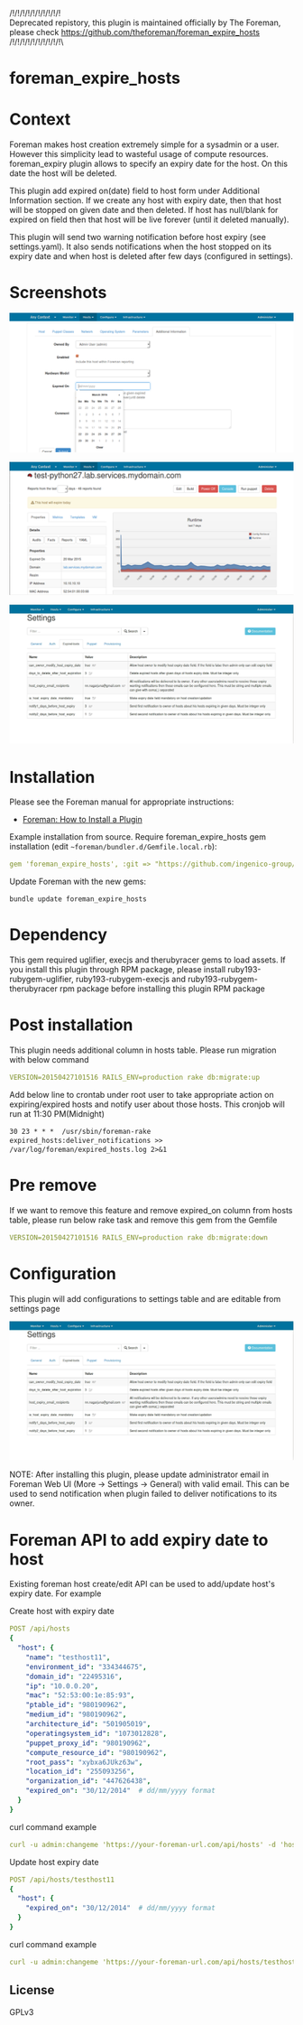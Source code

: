 /!\/!\/!\/!\/!\/!\/!\/!\/!\/!\
Deprecated repistory, this plugin is maintained officially by The Foreman, please check https://github.com/theforeman/foreman_expire_hosts
/!\/!\/!\/!\/!\/!\/!\/!\/!\/!\

# foreman\_expire\_hosts

# Context

Foreman makes host creation extremely simple for a sysadmin or a user.  However this simplicity lead to wasteful usage of compute resources. foreman_expiry plugin allows to specify an expiry date for the host. On this date the host will be deleted.

This plugin add expired on(date) field to host form under Additional Information section. If we create any host with expiry date, then that host will be stopped on given date and then deleted. If host has null/blank for expired on field then that host will be live forever (until it deleted manually).

This plugin will send two warning notification before host expiry (see settings.yaml). It also sends notifications when the host stopped on its expiry date and when host is deleted after few days (configured in settings).

# Screenshots
![Expiry date field in host form](https://raw.githubusercontent.com/ingenico-group/screenshots/master/foreman_host_expiry/expiry-date-field-in-host-form.png)

![Expiry date field in host show page](https://raw.githubusercontent.com/ingenico-group/screenshots/master/foreman_host_expiry/expiry-date-in-host-show-page.png)

![Plugin Settings](https://raw.githubusercontent.com/ingenico-group/screenshots/master/foreman_host_expiry/settings.png)


# Installation
Please see the Foreman manual for appropriate instructions:

* [Foreman: How to Install a Plugin](http://theforeman.org/manuals/latest/index.html#6.Plugins)

Example installation from source.
Require foreman_expire_hosts gem installation (edit `~foreman/bundler.d/Gemfile.local.rb`):

```yaml
gem 'foreman_expire_hosts', :git => "https://github.com/ingenico-group/foreman_expire_hosts.git"
```

Update Foreman with the new gems:

    bundle update foreman_expire_hosts

# Dependency

This gem required uglifier, execjs and therubyracer gems to load assets. If you install this plugin through RPM package, please install ruby193-rubygem-uglifier, ruby193-rubygem-execjs and ruby193-rubygem-therubyracer rpm package before installing this plugin RPM package

# Post installation

This plugin needs additional column in hosts table. Please run migration with below command

```yaml
VERSION=20150427101516 RAILS_ENV=production rake db:migrate:up
```

Add below line to crontab under root user to take appropriate action on expiring/expired hosts and notify user about those hosts. This cronjob will run at 11:30 PM(Midnight)


```
30 23 * * *  /usr/sbin/foreman-rake expired_hosts:deliver_notifications >> /var/log/foreman/expired_hosts.log 2>&1
```

# Pre remove

If we want to remove this feature and remove expired_on column from hosts table, please run below rake task and remove this gem from the Gemfile

```yaml
VERSION=20150427101516 RAILS_ENV=production rake db:migrate:down
```

# Configuration

This plugin will add configurations to settings table and are editable from settings page

![Plugin Settings](https://raw.githubusercontent.com/ingenico-group/screenshots/master/foreman_host_expiry/settings.png)

NOTE: After installing this plugin, please update administrator email in Foreman Web UI (More -> Settings -> General) with valid email. This can be used to send notification when plugin failed to deliver notifications to its owner.


# Foreman API to add expiry date to host

Existing foreman host create/edit API can be used to add/update host's expiry date. For example

Create host with expiry date

```yaml
POST /api/hosts
{
  "host": {
    "name": "testhost11",
    "environment_id": "334344675",
    "domain_id": "22495316",
    "ip": "10.0.0.20",
    "mac": "52:53:00:1e:85:93",
    "ptable_id": "980190962",
    "medium_id": "980190962",
    "architecture_id": "501905019",
    "operatingsystem_id": "1073012828",
    "puppet_proxy_id": "980190962",
    "compute_resource_id": "980190962",
    "root_pass": "xybxa6JUkz63w",
    "location_id": "255093256",
    "organization_id": "447626438",
    "expired_on": "30/12/2014"  # dd/mm/yyyy format
  }
}
```

curl command example

```yaml
curl -u admin:changeme 'https://your-foreman-url.com/api/hosts' -d 'host[name]=testhost11&host[expired_on]=30/12/2014&......' -X POST
```
Update host expiry date

```yaml
POST /api/hosts/testhost11
{
  "host": {
    "expired_on": "30/12/2014"  # dd/mm/yyyy format
  }
}
```

curl command example

```yaml
curl -u admin:changeme 'https://your-foreman-url.com/api/hosts/testhost11' -d 'host[expired_on]=30/12/2014' -X PUT
```

## License

GPLv3
